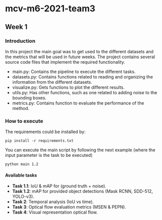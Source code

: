 # mcv-m6-2021-team3

## Week 1

### Introduction
In this project the main goal was to get used to the different datasets and the metrics that will be used in future weeks. The project contains several source code files that implement the required functionality.

* main.py: Contains the pipeline to execute the different tasks.
* datasets.py: Contains functions related to reading and organizing the information from the different datasets.
* visualize.py: Gets functions to plot the different results. 
* utils.py: Has other functions, such as one related to adding noise to the bounding boxes. 
* metrics.py: Contains function to evaluate the performance of the method.

### How to execute

The requirements could be installed by:

```
pip install -r requirements.txt
```
You can execute the main script by following the next example (where the input parameter is the task to be executed)
```
python main 1.2
```

#### Available tasks
* **Task 1.1**: IoU & mAP for (ground truth + noise).
* **Task 1.2**: mAP for provided object detections (Mask RCNN, SDD-512, YOLO-v3). 
* **Task 2**: Temporal analysis (IoU vs time).
* **Task 3**: Optical flow evaluation metrics (MSEN & PEPN).
* **Task 4**: Visual representation optical flow.
